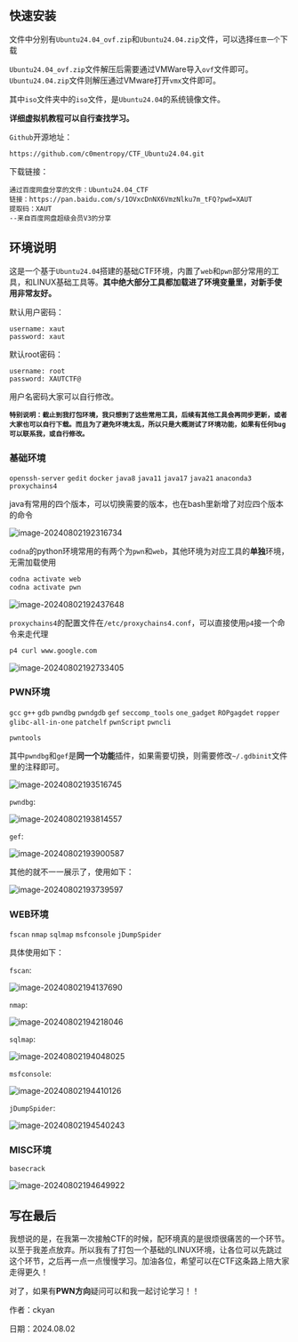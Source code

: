 ## 快速安装

文件中分别有`Ubuntu24.04_ovf.zip`和`Ubuntu24.04.zip`文件，可以选择`任意一个`下载

`Ubuntu24.04_ovf.zip`文件解压后需要通过VMWare导入`ovf`文件即可。`Ubuntu24.04.zip`文件则解压通过VMware打开`vmx`文件即可。

其中`iso`文件夹中的`iso`文件，是`Ubuntu24.04`的系统镜像文件。

**详细虚拟机教程可以自行查找学习。**



`Github`开源地址：

```
https://github.com/c0mentropy/CTF_Ubuntu24.04.git
```



下载链接：

```
通过百度网盘分享的文件：Ubuntu24.04_CTF
链接：https://pan.baidu.com/s/1OVxcDnNX6VmzNlku7m_tFQ?pwd=XAUT 
提取码：XAUT 
--来自百度网盘超级会员V3的分享
```



## 环境说明

这是一个基于`Ubuntu24.04`搭建的基础CTF环境，内置了`web`和`pwn`部分常用的工具，和LINUX基础工具等。**其中绝大部分工具都加载进了环境变量里，对新手使用非常友好。**

默认用户密码：

```
username: xaut
password: xaut
```

默认root密码：

```
username: root
password: XAUTCTF@
```

用户名密码大家可以自行修改。



**`特别说明：截止到我打包环境，我只想到了这些常用工具，后续有其他工具会再同步更新，或者大家也可以自行下载。而且为了避免环境太乱，所以只是大概测试了环境功能，如果有任何bug可以联系我，或自行修改。`**



### 基础环境

`openssh-server` `gedit` `docker` `java8` `java11` `java17` `java21` `anaconda3` `proxychains4`



java有常用的四个版本，可以切换需要的版本，也在bash里新增了对应四个版本的命令

![image-20240802192316734](./assets/image-20240802192316734.png)



`codna`的python环境常用的有两个为`pwn`和`web`，其他环境为对应工具的**单独**环境，无需加载使用

```bash
codna activate web
codna activate pwn
```

![image-20240802192437648](./assets/image-20240802192437648.png)



`proxychains4`的配置文件在`/etc/proxychains4.conf`，可以直接使用`p4`接一个命令来走代理

```bash
p4 curl www.google.com
```

![image-20240802192733405](./assets/image-20240802192733405.png)



### PWN环境

`gcc` `g++` `gdb` `pwndbg` `pwndgdb` `gef` `seccomp_tools` `one_gadget` `ROPgagdet` `ropper` `glibc-all-in-one` `patchelf` `pwnScript` `pwncli`

`pwntools`



其中`pwndbg`和`gef`是**同一个功能**插件，如果需要切换，则需要修改`~/.gdbinit`文件里的注释即可。

![image-20240802193516745](./assets/image-20240802193516745.png)

`pwndbg`:

![image-20240802193814557](./assets/image-20240802193814557.png)

`gef`:

![image-20240802193900587](./assets/image-20240802193900587.png)



其他的就不一一展示了，使用如下：

![image-20240802193739597](./assets/image-20240802193739597.png)



### WEB环境

`fscan` `nmap` `sqlmap` `msfconsole` `jDumpSpider`



具体使用如下：

`fscan`:

![image-20240802194137690](./assets/image-20240802194137690.png)

`nmap`:

![image-20240802194218046](./assets/image-20240802194218046.png)

`sqlmap`:

![image-20240802194048025](./assets/image-20240802194048025.png)

`msfconsole`:

![image-20240802194410126](./assets/image-20240802194410126.png)

`jDumpSpider`:

![image-20240802194540243](./assets/image-20240802194540243.png)



### MISC环境

`basecrack`

![image-20240802194649922](./assets/image-20240802194649922.png)



## 写在最后

我想说的是，在我第一次接触CTF的时候，配环境真的是很烦很痛苦的一个环节。以至于我差点放弃。所以我有了打包一个基础的LINUX环境，让各位可以先跳过这个环节，之后再一点一点慢慢学习。加油各位，希望可以在CTF这条路上陪大家走得更久！

对了，如果有**PWN方向**疑问可以和我一起讨论学习！！



作者：ckyan

日期：2024.08.02 

